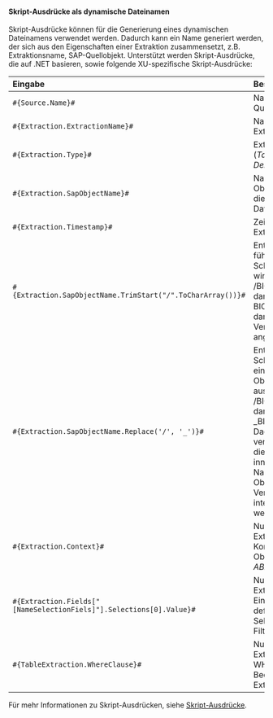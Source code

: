 
#### Skript-Ausdrücke als dynamische Dateinamen

Skript-Ausdrücke können für die Generierung eines dynamischen Dateinamens verwendet werden.
Dadurch kann ein Name generiert werden, der sich aus den Eigenschaften einer Extraktion zusammensetzt, z.B. Extraktionsname, SAP-Quellobjekt.
Unterstützt werden Skript-Ausdrücke, die auf .NET basieren, sowie folgende XU-spezifische Skript-Ausdrücke:

| Eingabe                                                  | Beschreibung|
|:--------------------------------------------------------|:-----------|
|```#{Source.Name}# ```|  Name der SAP Quelle. |
|```#{Extraction.ExtractionName}# ```| Name der Extraktion. |
|```#{Extraction.Type}# ```|  Extraktionstyp (*Table*, *ODP*, *DeltaQ*, etc.). |
|```#{Extraction.SapObjectName}# ```|  Name des SAP Objekts, von dem die Extraktion Daten extrahiert. |
|```#{Extraction.Timestamp}# ```|  Zeitstempel der Extraktion.  |
|```#{Extraction.SapObjectName.TrimStart("/".ToCharArray())}# ```  | Entfernt einen führenden Schrägstrich, z.B. wird aus /BIO/TMATERIAL dann BIO/TMATERIAL, damit kein leeres Verzeichnis angelegt wird.
|```#{Extraction.SapObjectName.Replace('/', '_')}#``` | Entfernt alle Schrägstriche eines SAP Objekts, z.B. wird aus /BIO/TMATERIAL dann _BIO_TMATERIAL. Dadurch wird verhindert, dass die Schrägstriche innerhalb des Namens des SAP Objekts, nicht als Verzeichnistrenner interpretiert werden.         |
|```#{Extraction.Context}# ```|  Nur für ODP Extraktionen: Kontext des ODP Objekts (*SAPI*, *ABAP_CDS*, etc.). |
|```#{Extraction.Fields["[NameSelectionFiels]"].Selections[0].Value}#```| Nur für ODP Extraktionen: Eingabewert einer definierten Selektion / eines Filter.|  
|```#{TableExtraction.WhereClause}#``` | Nur für Table Extraktionen: WHERE-Bedingung der Extraktion.  |

Für mehr Informationen zu Skript-Ausdrücken, siehe [Skript-Ausdrücke](../fortgeschrittene-techniken/script-ausdruecke).

